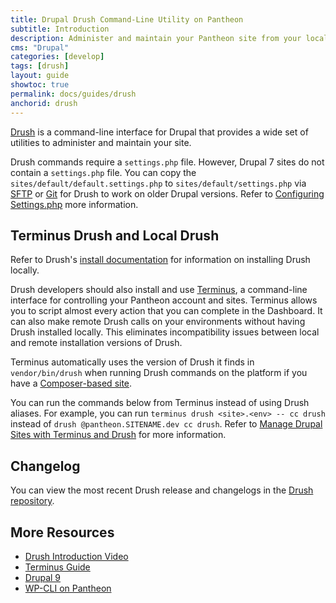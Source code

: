 ```yaml
---
title: Drupal Drush Command-Line Utility on Pantheon
subtitle: Introduction
description: Administer and maintain your Pantheon site from your local Drupal Drush installation.
cms: "Drupal"
categories: [develop]
tags: [drush]
layout: guide
showtoc: true
permalink: docs/guides/drush
anchorid: drush
---
```


[Drush](https://github.com/drush-ops/drush) is a command-line interface for Drupal that provides a wide set of utilities to administer and maintain your site.

Drush commands require a `settings.php` file. However, Drupal 7 sites do not contain a `settings.php` file. You can copy the `sites/default/default.settings.php` to `sites/default/settings.php` via [SFTP](/sftp) or [Git](/guides/git/git-config) for Drush to work on older Drupal versions. Refer to [Configuring Settings.php](/guides/php/settings-php) more information.

## Terminus Drush and Local Drush

Refer to Drush's [install documentation](https://docs.drush.org/en/8.x/install/) for information on installing Drush locally.

Drush developers should also install and use [Terminus](/guides/terminus), a command-line interface for controlling your Pantheon account and sites. Terminus allows you to script almost every action that you can complete in the Dashboard. It can also make remote Drush calls on your environments without having Drush installed locally. This eliminates incompatibility issues between local and remote installation versions of Drush.

Terminus automatically uses the version of Drush it finds in `vendor/bin/drush` when running Drush commands on the platform if you have a [Composer-based site](/guides/composer).

You can run the commands below from Terminus instead of using Drush aliases. For example, you can run `terminus drush <site>.<env> -- cc drush` instead of `drush @pantheon.SITENAME.dev cc drush`. Refer to [Manage Drupal Sites with Terminus and Drush](/guides/terminus-drupal-site-management) for more information. 

## Changelog

You can view the most recent Drush release and changelogs in the [Drush repository](https://github.com/drush-ops/drush/releases).

## More Resources

- [Drush Introduction Video](/videos/drush)
- [Terminus Guide](/guides/terminus)
- [Drupal 9](/drupal-9)
- [WP-CLI on Pantheon](/guides/wp-cli)